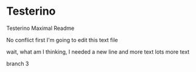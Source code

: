 # Testerino
Testerino Maximal
Readme

No conflict
first I'm going to edit this text file

wait, what am I thinking, I needed a new line
and more text
lots more text



branch 3